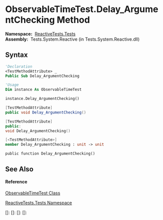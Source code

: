 # ObservableTimeTest.Delay\_ArgumentChecking Method

**Namespace:**  [ReactiveTests.Tests](ReactiveTests.Tests\ReactiveTests.Tests.md)  
**Assembly:**  Tests.System.Reactive (in Tests.System.Reactive.dll)

## Syntax

```vb
'Declaration
<TestMethodAttribute> _
Public Sub Delay_ArgumentChecking
```

```vb
'Usage
Dim instance As ObservableTimeTest

instance.Delay_ArgumentChecking()
```

```csharp
[TestMethodAttribute]
public void Delay_ArgumentChecking()
```

```c++
[TestMethodAttribute]
public:
void Delay_ArgumentChecking()
```

```fsharp
[<TestMethodAttribute>]
member Delay_ArgumentChecking : unit -> unit 
```

```jscript
public function Delay_ArgumentChecking()
```

## See Also

#### Reference

[ObservableTimeTest Class](ObservableTimeTest\ObservableTimeTest.md)

[ReactiveTests.Tests Namespace](ReactiveTests.Tests\ReactiveTests.Tests.md)

[]: 
[]: 
[]: 
[]: 